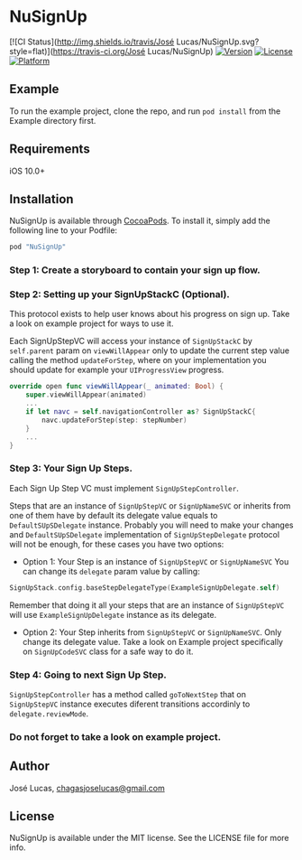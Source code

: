 # NuSignUp

[![CI Status](http://img.shields.io/travis/José Lucas/NuSignUp.svg?style=flat)](https://travis-ci.org/José Lucas/NuSignUp)
[![Version](https://img.shields.io/cocoapods/v/NuSignUp.svg?style=flat)](http://cocoapods.org/pods/NuSignUp)
[![License](https://img.shields.io/cocoapods/l/NuSignUp.svg?style=flat)](http://cocoapods.org/pods/NuSignUp)
[![Platform](https://img.shields.io/cocoapods/p/NuSignUp.svg?style=flat)](http://cocoapods.org/pods/NuSignUp)

## Example

To run the example project, clone the repo, and run `pod install` from the Example directory first.

## Requirements

iOS 10.0+

## Installation

NuSignUp is available through [CocoaPods](http://cocoapods.org). To install
it, simply add the following line to your Podfile:

```ruby
pod "NuSignUp"
```

### Step 1: Create a storyboard to contain your sign up flow.

### Step 2: Setting up your SignUpStackC (Optional).

This protocol exists to help user knows about his progress on sign up.
Take a look on example project for ways to use it.

Each SignUpStepVC will access your instance of  `SignUpStackC` by `self.parent` param on `viewWillAppear` only to update the current step value calling the method `updateForStep`, where on your implementation you should update for example your `UIProgressView` progress.

```swift
override open func viewWillAppear(_ animated: Bool) {
    super.viewWillAppear(animated)
    ...
    if let navc = self.navigationController as? SignUpStackC{
        navc.updateForStep(step: stepNumber)
    }
    ...
}
```

### Step 3: Your Sign Up Steps.

Each Sign Up Step VC must implement `SignUpStepController`.

Steps that are an instance of `SignUpStepVC` or `SignUpNameSVC` or inherits from one of them have by default its delegate value equals to `DefaultSUpSDelegate` instance. 
Probably you will need to make your changes and `DefaultSUpSDelegate` implementation of `SignUpStepDelegate` protocol will not be enough, for these cases you have two options:

- Option 1: Your Step is an instance of `SignUpStepVC` or `SignUpNameSVC`
You can change its `delegate` param value by calling:

```swift
SignUpStack.config.baseStepDelegateType(ExampleSignUpDelegate.self)
```

Remember that doing it all your steps that are an instance of  `SignUpStepVC` will use `ExampleSignUpDelegate` instance as its delegate.

- Option 2: Your Step inherits from `SignUpStepVC` or `SignUpNameSVC`. 
Only change its delegate value.
Take a look on Example project specifically on `SignUpCodeSVC` class for a safe way to do it.


### Step 4: Going to next Sign Up Step.

`SignUpStepController` has a method called `goToNextStep` that on `SignUpStepVC` instance executes diferent transitions accordinly to  `delegate.reviewMode`.

### Do not forget to take a look on example project.

## Author

José Lucas, chagasjoselucas@gmail.com

## License

NuSignUp is available under the MIT license. See the LICENSE file for more info.
